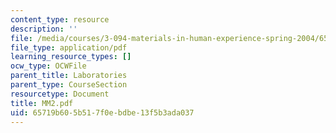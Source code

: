 ```yaml
---
content_type: resource
description: ''
file: /media/courses/3-094-materials-in-human-experience-spring-2004/65719b605b517f0ebdbe13f5b3ada037_MM2.pdf
file_type: application/pdf
learning_resource_types: []
ocw_type: OCWFile
parent_title: Laboratories
parent_type: CourseSection
resourcetype: Document
title: MM2.pdf
uid: 65719b60-5b51-7f0e-bdbe-13f5b3ada037
---
```

